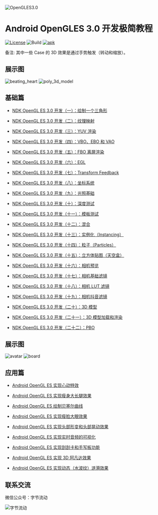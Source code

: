 ![OpenGLES3.0](https://github.com/githubhaohao/NDK_OpenGLES_3_0/blob/master/doc/img/opengles.png)

# Android OpenGLES 3.0 开发极简教程

[![License](https://img.shields.io/badge/License-Apache%202.0-blue.svg)](https://github.com/githubhaohao/NDK_OpenGLES_3_0/blob/master/LICENSE.txt)
![Build](https://img.shields.io/badge/build-passing-brightgreen)
[![apk](https://img.shields.io/badge/APK-download-green.svg)](https://github.com/githubhaohao/NDK_OpenGLES_3_0/raw/master/doc/OepnGLES.apk)


备注: 其中一些 Case 的 3D 效果是通过手势触发（转动和缩放）。

## 展示图

![beating_heart](https://github.com/githubhaohao/NDK_OpenGLES_3_0/blob/master/gif/beating_heart.gif)
![poly_3d_model](https://github.com/githubhaohao/NDK_OpenGLES_3_0/blob/master/gif/poly.gif)

## 基础篇

- [NDK OpenGL ES 3.0 开发（一）：绘制一个三角形](https://www.jianshu.com/p/3f3518194066)

- [NDK OpenGL ES 3.0 开发（二）：纹理映射](https://www.jianshu.com/p/545e96798c68)

- [NDK OpenGL ES 3.0 开发（三）：YUV 渲染](https://www.jianshu.com/p/224892abfc33)

- [NDK OpenGL ES 3.0 开发（四）：VBO、EBO 和 VAO](https://www.jianshu.com/p/e51b693eb1ff)

- [NDK OpenGL ES 3.0 开发（五）：FBO 离屏渲染](https://www.jianshu.com/p/2596f1e758c7)

- [NDK OpenGL ES 3.0 开发（六）：EGL](https://www.jianshu.com/p/44f280abaf53)

- [NDK OpenGL ES 3.0 开发（七）：Transform Feedback](https://www.jianshu.com/p/ff103464a84f)

- [NDK OpenGL ES 3.0 开发（八）：坐标系统](https://www.jianshu.com/p/aee250678e77)

- [NDK OpenGL ES 3.0 开发（九）：光照基础](https://www.jianshu.com/p/882bd2b9dfe3)

- [NDK OpenGL ES 3.0 开发（十）：深度测试](https://www.jianshu.com/p/d024c23570b4)

- [NDK OpenGL ES 3.0 开发（十一）：模板测试](https://www.jianshu.com/p/5459bdca9a3b)

- [NDK OpenGL ES 3.0 开发（十二）：混合](https://www.jianshu.com/p/2bc344ef052c)

- [NDK OpenGL ES 3.0 开发（十三）：实例化（Instancing）](https://www.jianshu.com/p/7081421966f6)

- [NDK OpenGL ES 3.0 开发（十四）：粒子（Particles）](https://www.jianshu.com/p/9fc0adc3d7d5)

- [NDK OpenGL ES 3.0 开发（十五）：立方体贴图（天空盒）](https://www.jianshu.com/p/51108459934f)

- [NDK OpenGL ES 3.0 开发（十六）：相机预览](https://www.jianshu.com/p/74b0fcff8b66)

- [NDK OpenGL ES 3.0 开发（十七）：相机基础滤镜](https://www.jianshu.com/p/db17b4d48a1e)

- [NDK OpenGL ES 3.0 开发（十八）：相机 LUT 滤镜](https://www.jianshu.com/p/ae8091d321d1)

- [NDK OpenGL ES 3.0 开发（十九）：相机抖音滤镜](https://www.jianshu.com/p/b310559a2716)

- [NDK OpenGL ES 3.0 开发（二十）：3D 模型](https://www.jianshu.com/p/a07eaeb6824e)

- [NDK OpenGL ES 3.0 开发（二十一）：3D 模型加载和渲染](https://www.jianshu.com/p/c690872a036f)

- [NDK OpenGL ES 3.0 开发（二十二）：PBO](https://www.jianshu.com/p/80f0d0d83fb2)

## 展示图

![avatar](https://github.com/githubhaohao/NDK_OpenGLES_3_0/blob/master/gif/avatar.gif)
![board](https://github.com/githubhaohao/NDK_OpenGLES_3_0/blob/master/gif/draw_board.gif)

## 应用篇

- [Android OpenGL ES 实现心动特效](https://blog.csdn.net/Kennethdroid/article/details/104536532)

- [Android OpenGL ES 实现瘦身大长腿效果](https://blog.csdn.net/Kennethdroid/article/details/104546234)

- [Android OpenGL ES 绘制贝塞尔曲线](https://blog.csdn.net/Kennethdroid/article/details/104721096)

- [Android OpenGL ES 实现瘦脸大眼效果](https://blog.csdn.net/Kennethdroid/article/details/104907763)

- [Android OpenGL ES 实现头部形变和头部晃动效果](https://blog.csdn.net/Kennethdroid/article/details/105208054)

- [Android OpenGL ES 实现实时音频的可视化](https://blog.csdn.net/Kennethdroid/article/details/106128767)

- [Android OpenGL ES 实现刮刮卡和手写板功能](https://blog.csdn.net/Kennethdroid/article/details/106339286)

- [Android OpenGL ES 实现 3D 阿凡达效果](https://blog.csdn.net/Kennethdroid/article/details/106423475)

- [Android OpenGL ES 实现动态（水波纹）涟漪效果](https://blog.csdn.net/Kennethdroid/article/details/106556584)

## 联系交流
微信公众号：字节流动

![字节流动](https://github.com/githubhaohao/NDK_OpenGLES_3_0/blob/master/doc/img/accountID.jpg)

